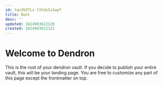 ```yaml
---
id: tqv3UZ7Ls-lYk3oIuIwpf
title: Root
desc: ''
updated: 1624903612120
created: 1624903612121
---
```

# Welcome to Dendron

This is the root of your dendron vault. If you decide to publish your entire vault, this will be your landing page. You are free to customize any part of this page except the frontmatter on top. 
